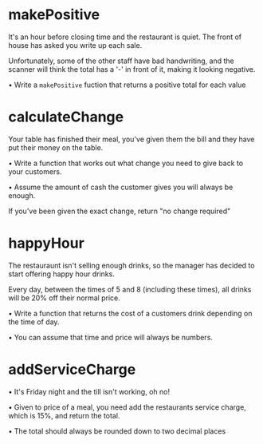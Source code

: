 # makePositive

It's an hour before closing time and the restaurant is quiet. The front of house has
asked you write up each sale.

Unfortunately, some of the other staff have bad handwriting, and the scanner will think the total has a '-' in front of it, making it looking negative.

• Write a `makePositive` fuction that returns a positive total for each value

# calculateChange

Your table has finished their meal, you've given them the bill
and they have put their money on the table.

• Write a function that works out what change you need to give back to your customers.

• Assume the amount of cash the customer gives you will always be enough.

If you've been given the exact change, return "no change required"

# happyHour

The restauraunt isn't selling enough drinks, so the manager has decided to start
offering happy hour drinks.

Every day, between the times of 5 and 8 (including these times), all drinks will be 20% off their normal price.

• Write a function that returns the cost of a customers drink depending on the time of day.

• You can assume that time and price will always be numbers.

# addServiceCharge

• It's Friday night and the till isn't working, oh no!

• Given to price of a meal, you need add the restaurants service charge, which is 15%, and return the total.

• The total should always be rounded down to two decimal places
